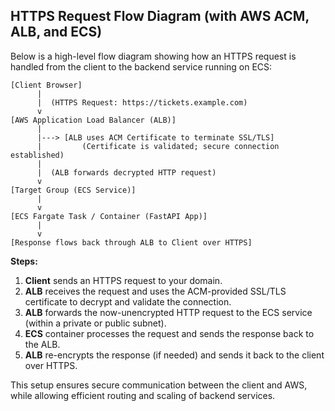 ## HTTPS Request Flow Diagram (with AWS ACM, ALB, and ECS)

Below is a high-level flow diagram showing how an HTTPS request is handled from the client to the backend service running on ECS:

```
[Client Browser]
      |
      |  (HTTPS Request: https://tickets.example.com)
      v
[AWS Application Load Balancer (ALB)]
      |
      |---> [ALB uses ACM Certificate to terminate SSL/TLS]
      |         (Certificate is validated; secure connection established)
      |
      |  (ALB forwards decrypted HTTP request)
      v
[Target Group (ECS Service)]
      |
      v
[ECS Fargate Task / Container (FastAPI App)]
      |
      v
[Response flows back through ALB to Client over HTTPS]
```

**Steps:**
1. **Client** sends an HTTPS request to your domain.
2. **ALB** receives the request and uses the ACM-provided SSL/TLS certificate to decrypt and validate the connection.
3. **ALB** forwards the now-unencrypted HTTP request to the ECS service (within a private or public subnet).
4. **ECS** container processes the request and sends the response back to the ALB.
5. **ALB** re-encrypts the response (if needed) and sends it back to the client over HTTPS.

This setup ensures secure communication between the client and AWS, while allowing efficient routing and scaling of backend services.